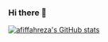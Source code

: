 ### Hi there 👋

<!--
**afiffahreza/afiffahreza** is a ✨ _special_ ✨ repository because its `README.md` (this file) appears on your GitHub profile.

Here are some ideas to get you started:

- 🔭 I’m currently working on ...
- 🌱 I’m currently learning ...
- 👯 I’m looking to collaborate on ...
- 🤔 I’m looking for help with ...
- 💬 Ask me about ...
- 📫 How to reach me: ...
- 😄 Pronouns: ...
- ⚡ Fun fact: ...
-->
[![afiffahreza's GitHub stats](https://github-readme-stats.vercel.app/api?username=afiffahreza)](https://github.com/anuraghazra/github-readme-stats)
